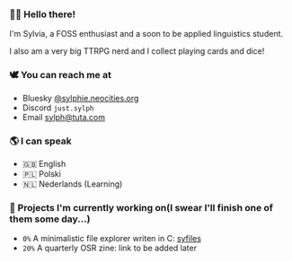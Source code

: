 ### 🏳️‍⚧️ Hello there!
I'm Sylvia, a FOSS enthusiast and a soon to be applied linguistics student.

I also am a very big TTRPG nerd and I collect playing cards and dice!

### 🕊️ You can reach me at

- Bluesky [@sylphie.neocities.org](https://bsky.app/profile/sylphie.neocities.org)
- Discord `just.sylph`
- Email sylph@tuta.com

### 🌎 I can speak

- 🇬🇧 English
- 🇵🇱 Polski
- 🇳🇱 Nederlands (Learning)

### 🌱 Projects I'm currently working on(I swear I'll finish one of them some day...)

- `0%` A minimalistic file explorer writen in C: [syfiles](https://github.com/JustSylph/syfiles)
- `20%` A quarterly OSR zine: link to be added later

